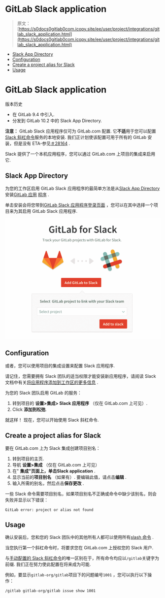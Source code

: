 # GitLab Slack application

> 原文：[https://s0docs0gitlab0com.icopy.site/ee/user/project/integrations/gitlab_slack_application.html](https://s0docs0gitlab0com.icopy.site/ee/user/project/integrations/gitlab_slack_application.html)

*   [Slack App Directory](#slack-app-directory)
*   [Configuration](#configuration)
*   [Create a project alias for Slack](#create-a-project-alias-for-slack)
*   [Usage](#usage)

# GitLab Slack application[](#gitlab-slack-application-free-only "Permalink")

版本历史

*   在 GitLab 9.4 中引入.
*   分发到 GitLab 10.2 中的 Slack App Directory.

**注意：** GitLab Slack 应用程序仅可为 GitLab.com 配置. 它**不适**用于您可以配置[Slack 斜杠命令](slack_slash_commands.html)服务的本地安装. 我们正计划使该配置可用于所有的 GitLab 安装，但是没有 ETA-参见[＃28164](https://gitlab.com/gitlab-org/gitlab/-/issues/28164) .

Slack 提供了一个本机应用程序，您可以通过 GitLab.com 上项目的集成来启用它.

## Slack App Directory[](#slack-app-directory "Permalink")

为您的工作区启用 GitLab Slack 应用程序的最简单方法是从[Slack App Directory](https://slack.com/apps)安装[GitLab 应用](https://slack-platform.slack.com/apps/A676ADMV5-gitlab) [程序](https://slack.com/apps) .

单击安装会将您带到[GitLab Slack 应用程序登录页面](https://gitlab.com/profile/slack/edit) ，您可以在其中选择一个项目来为其启用 GitLab Slack 应用程序.

[![GitLab Slack application landing page](img/618f6f4ba2a434609a1a9de7a9725e49.png)](img/gitlab_slack_app_landing_page.png)

## Configuration[](#configuration "Permalink")

或者，您可以使用项目的集成设置来配置 Slack 应用程序.

请记住，您需要拥有 Slack 团队的适当权限才能安装新应用程序，请阅读 Slack 文档中有关[将应用程序添加到工作区的更多信息](https://slack.com/help/articles/202035138-Add-an-app-to-your-workspace) .

为您的 Slack 团队启用 GitLab 的服务：

1.  转到项目的 **设置>集成> Slack 应用程序** （仅在 GitLab.com 上可见）.
2.  Click **添加到松弛**.

就这样！ 现在，您可以开始使用 Slack 斜杠命令.

## Create a project alias for Slack[](#create-a-project-alias-for-slack "Permalink")

要在 GitLab.com 上为 Slack 集成创建项目别名：

1.  转到项目的主页.
2.  导航 **设置>集成** （仅在 GitLab.com 上可见）
3.  在" **集成"**页面上，单击**Slack application** .
4.  显示当前的**项目别名** （如果有）. 要编辑此值，请点击**编辑** .
5.  输入所需的别名，然后点击**保存更改** .

一些 Slack 命令需要项目别名，如果项目别名不正确或命令中缺少该别名，则会失败并显示以下错误：

```
GitLab error: project or alias not found 
```

## Usage[](#usage "Permalink")

确认安装后，您和您的 Slack 团队中的其他所有人都可以使用所有[slash 命令](../../../integration/slash_commands.html) .

当您执行第一个斜杠命令时，将要求您在 GitLab.com 上授权您的 Slack 用户.

与[手动配置的 Slack 斜杠命令](slack_slash_commands.html)的唯一区别在于，所有命令均应以`/gitlab`关键字为前缀. 我们正在努力使此配置在将来成为可能.

例如，要显示`gitlab-org/gitlab`项目下的问题编号`1001` ，您可以执行以下操作：

```
/gitlab gitlab-org/gitlab issue show 1001 
```